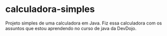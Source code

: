 # calculadora-simples
Projeto simples de uma calculadora em Java.
Fiz essa calculadora com os assuntos que estou aprendendo no curso de java da DevDojo.
